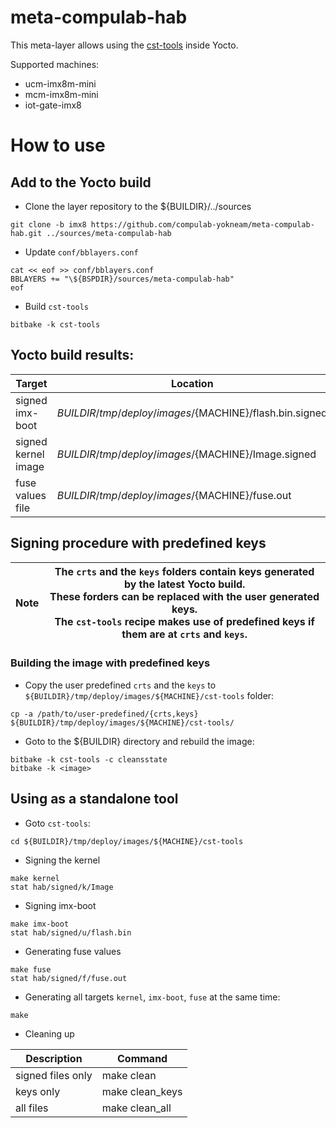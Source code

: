 # meta-compulab-hab

This meta-layer allows using the [cst-tools](https://github.com/compulab-yokneam/cst-tools/tree/master/imx8) inside Yocto.

Supported machines:
* ucm-imx8m-mini
* mcm-imx8m-mini
* iot-gate-imx8

# How to use

## Add to the Yocto build
* Clone the layer repository to the ${BUILDIR}/../sources
```
git clone -b imx8 https://github.com/compulab-yokneam/meta-compulab-hab.git ../sources/meta-compulab-hab
```

* Update `conf/bblayers.conf`
```
cat << eof >> conf/bblayers.conf
BBLAYERS += "\${BSPDIR}/sources/meta-compulab-hab"
eof
```

* Build `cst-tools`
```
bitbake -k cst-tools
```

## Yocto build results:
|Target|Location|
|---|---|
|signed imx-boot|${BUILDIR}/tmp/deploy/images/${MACHINE}/flash.bin.signed|
|signed kernel image|${BUILDIR}/tmp/deploy/images/${MACHINE}/Image.signed|
|fuse values file|${BUILDIR}/tmp/deploy/images/${MACHINE}/fuse.out|


## Signing procedure with predefined keys

|Note|The `crts` and the `keys` folders contain keys generated by the latest Yocto build.<br>These forders can be replaced with the user generated keys.<br>The `cst-tools` recipe makes use of predefined keys if them are at `crts` and `keys`.|
|---|---|

### Building the image with predefined keys

* Copy the user predefined `crts` and the `keys` to `${BUILDIR}/tmp/deploy/images/${MACHINE}/cst-tools` folder:
```
cp -a /path/to/user-predefined/{crts,keys} ${BUILDIR}/tmp/deploy/images/${MACHINE}/cst-tools/
```

* Goto to the ${BUILDIR} directory and rebuild the image:
```
bitbake -k cst-tools -c cleansstate
bitbake -k <image>
```

## Using as a standalone tool

* Goto `cst-tools`:
```
cd ${BUILDIR}/tmp/deploy/images/${MACHINE}/cst-tools
```

* Signing the kernel
```
make kernel
stat hab/signed/k/Image
```

* Signing imx-boot
```
make imx-boot
stat hab/signed/u/flash.bin
```

* Generating fuse values
```
make fuse
stat hab/signed/f/fuse.out
```

* Generating all targets `kernel`, `imx-boot`, `fuse` at the same time:
```
make
```

* Cleaning up

|Description|Command|
|---|---|
| signed files only |make clean|
| keys only |make clean_keys|
| all files |make clean_all|
